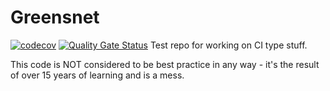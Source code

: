 # Greensnet

[![codecov](https://codecov.io/gh/philrogersuk/greensnet-deployment-test/branch/main/graph/badge.svg?token=V80H8TPW3L)](https://codecov.io/gh/philrogersuk/greensnet-deployment-test)
[![Quality Gate Status](https://sonarcloud.io/api/project_badges/measure?project=philrogersuk_greensnet-deployment-test&metric=alert_status)](https://sonarcloud.io/dashboard?id=philrogersuk_greensnet-deployment-test)
Test repo for working on CI type stuff.

This code is NOT considered to be best practice in any way - it's the result of over 15 years of learning and is a mess.
